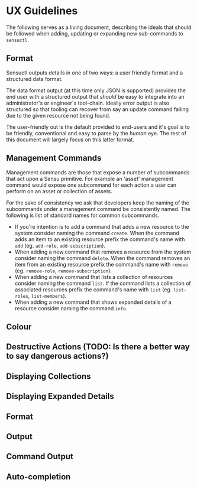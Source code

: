 # UX Guidelines

The following serves as a living document, describing the ideals that should be
followed when adding, updating or expanding new sub-commands to `sensuctl`.

## Format

Sensuctl outputs details in one of two ways: a user friendly format and a
structured data format.

The data format output (at this time only JSON is supported) provides the end
user with a structured output that _should_ be easy to integrate into an
administrator's or engineer's tool-chain. Ideally error output is also
structured so that tooling can recover from say an update command failing due to
the given resource not being found.

The user-friendly out is the default provided to end-users and it's goal is to
be friendly, conventional and easy to parse by the _human_ eye. The rest of this
document will largely focus on this latter format.

## Management Commands

Management commands are those that expose a number of subcommands that act upon
a Sensu primitive. For example an 'asset' management command would expose
one subcommand for each action a user can perform on an asset or collection of
assets.

For the sake of consistency we ask that developers keep the naming of the
subcommands under a management command be consistently named. The following is
list of standard names for common subcommands.

- If you're intention is to add a command that adds a new resource to the system
  consider naming the command `create`. When the command adds an item to an
  existing resource prefix the command's name with `add` (eg. `add-role`,
  `add-subscription`).
- When adding a new command that removes a resource from the system consider
  naming the command `delete`. When the command removes an item from an existing
  resource prefix the command's name with `remove` (eg. `remove-role`,
  `remove-subscription`).
- When adding a new command that lists a collection of resources consider naming
  the command `list`. If the command lists a collection of associated resources
  prefix the command's name with `list` (eg. `list-roles`, `list-members`).
- When adding a new command that shows expanded details of a resource consider
  naming the command `info`.

## Colour
## Destructive Actions (TODO: Is there a better way to say dangerous actions?)

## Displaying Collections
## Displaying Expanded Details
## Format

## Output
## Command Output
## Auto-completion
